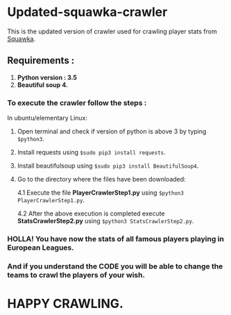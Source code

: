 # Updated-squawka-crawler
This is the updated version of crawler used for crawling player stats from [Squawka](http://www.squawka.com/news/).

## Requirements :

1. **Python version : 3.5**
2. **Beautiful soup 4.**

### To execute the crawler follow the steps :
 
In ubuntu/elementary Linux:
1. Open terminal and check if version of python is above 3 by typing `$python3`.

2. Install requests using `$sudo pip3 install requests`.

3. Install beautifulsoup using `$sudo pip3 install BeautifulSoup4`.

4. Go to the directory where the files have been downloaded:

   4.1 Execute the file **PlayerCrawlerStep1.py** using `$python3 PlayerCrawlerStep1.py`.

   4.2 After the above execution is completed execute **StatsCrawlerStep2.py** using `$python3 StatsCrawlerStep2.py`.
  
### HOLLA! You have now the stats of all famous players playing in European Leagues.
### And if you understand the **CODE** you will be able to change the teams to crawl the players of your wish.

# HAPPY CRAWLING.
